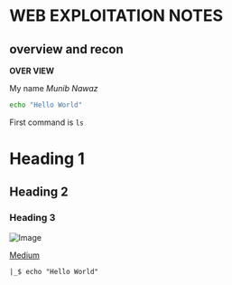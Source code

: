 # WEB EXPLOITATION NOTES

## overview and recon

**OVER VIEW**

My name _Munib Nawaz_

```bash
echo "Hello World"
```

First command is `ls`

# Heading 1
## Heading 2
### Heading 3

![Image](https://www.google.com/url?sa=i&url=https%3A%2F%2Fwww.instagram.com%2Fmunibnawaz%2F&psig=AOvVaw2k4XrPbL_KmiVpFfIxtSw2&ust=1714112279682000&source=images&cd=vfe&opi=89978449&ved=0CBIQjRxqFwoTCIC9h_vb3IUDFQAAAAAdAAAAABAE)

[Medium](www.medium.com)

```console
|_$ echo "Hello World"
```
